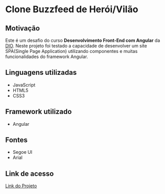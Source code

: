 # Clone Buzzfeed de Herói/Vilão

## Motivação

Este é um desafio do curso **Desenvolvimento Front-End com Angular** da [DIO](https://www.dio.me). Neste projeto foi testado a capacidade de desenvolver um site SPA(Single Page Application) utilizando componentes e muitas funcionalidades do framework Angular.

## Linguagens utilizadas

- JavaScript
- HTML5
- CSS3

## Framework utilizado

- Angular

## Fontes

- Segoe UI
- Arial

## Link de acesso

[Link do Projeto](https://gustavopimentaribeiro.github.io/angular-buzzfeed/)
